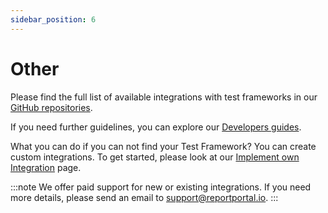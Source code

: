 ```yaml
---
sidebar_position: 6
---
```


# Other

Please find the full list of available integrations with test frameworks in our [GitHub repositories](https://github.com/reportportal).

If you need further guidelines, you can explore our [Developers guides](/developers-guides).

What you can do if you can not find your Test Framework?
You can create custom integrations. To get started, please look at our [Implement own Integration](/log-data-in-reportportal/ImplementOwnIntegration) page.

:::note
We offer paid support for new or existing integrations. If you need more details, please send an email to support@reportportal.io.
:::
